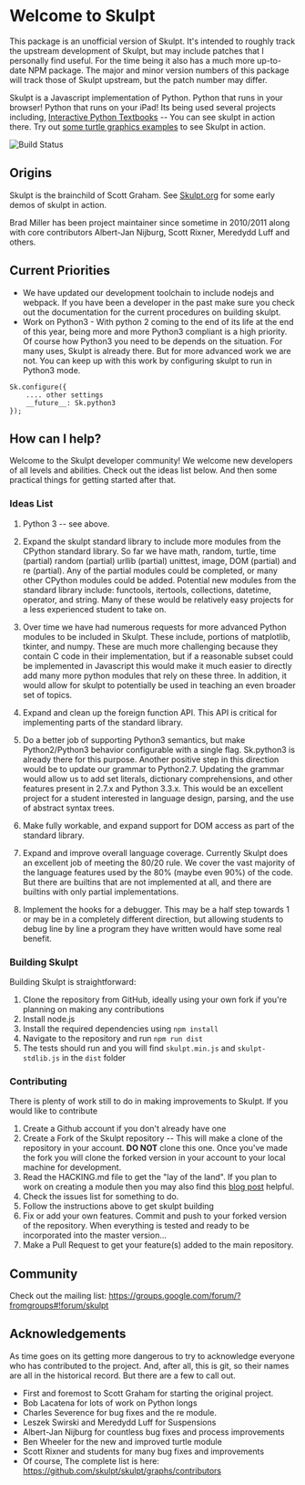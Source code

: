 # Welcome to Skulpt

This package is an unofficial version of Skulpt. It's intended to roughly track the upstream development of Skulpt, but
may include patches that I personally find useful. For the time being it also has a much more up-to-date NPM package.
The major and minor version numbers of this package will track those of Skulpt upstream, but the patch number may
differ.

Skulpt is a Javascript implementation of Python. Python that runs in your browser! Python that runs on your iPad! Its being used several projects including, [Interactive Python Textbooks](http://interactivepython.org) -- You can see skulpt in action there.  Try out [some turtle graphics examples](http://interactivepython.org/runestone/static/thinkcspy/PythonTurtle/InstancesAHerdofTurtles.html) to see Skulpt in action.

![Build Status](https://github.com/skulpt/skulpt/actions/workflows/test.yml/badge.svg)


## Origins

Skulpt is the brainchild of Scott Graham. See [Skulpt.org](http://skulpt.org) for some early demos of skulpt in action.

Brad Miller has been project maintainer since sometime in 2010/2011 along with core contributors Albert-Jan Nijburg, Scott Rixner,  Meredydd Luff and others.

## Current Priorities

* We have updated our development toolchain to include nodejs and webpack.  If you have been a developer in the past make sure you check out the documentation for the current procedures on building skulpt.
* Work on Python3 - With python 2 coming to the end of its life at the end of this year, being more and more Python3 compliant is a high priority.  Of course how Python3 you need to be depends on the situation.  For many uses, Skulpt is already there.  But for more advanced work we are not. You can keep up with this work by configuring skulpt to run in Python3 mode.

```
Sk.configure({
    .... other settings
    __future__: Sk.python3
});
```

## How can I help?

Welcome to the Skulpt developer community! We welcome new developers of all levels and abilities. Check out the ideas list below. And then some practical things for getting started after that.

### Ideas List

1. Python 3 -- see above.

1. Expand the skulpt standard library to include more modules from the CPython standard library.  So far we have math, random, turtle, time (partial) random (partial) urllib (partial) unittest, image, DOM (partial) and re (partial).  Any of the partial modules could be completed, or many other CPython modules could be added.  Potential new modules from the standard library include:  functools, itertools, collections, datetime, operator, and string.  Many of these would be relatively easy projects for a less experienced student to take on.

2. Over time we have had numerous requests for more advanced Python modules to be included in Skulpt.  These include, portions of matplotlib, tkinter, and numpy.  These are much more challenging because they contain C code in their implementation, but if a reasonable subset could be implemented in Javascript this would make it much easier to directly add many more python modules that rely on these three.  In addition, it would allow for skulpt to potentially be used in teaching an even broader set of topics.

3. Expand and clean up the foreign function API.  This API is critical for implementing parts of the standard library.

4. Do a better job of supporting Python3 semantics, but make Python2/Python3 behavior configurable with a single flag. Sk.python3 is already there for this purpose.  Another positive step in this direction would be to update our grammar to Python2.7.  Updating the grammar would allow us to add set literals, dictionary comprehensions, and other features present in 2.7.x and Python 3.3.x.  This would be an excellent project for a student interested in language design, parsing, and the use of abstract syntax trees.

6. Make fully workable, and expand support for DOM access as part of the standard library.

7. Expand and improve overall language coverage.   Currently Skulpt does an excellent job of meeting the 80/20 rule.  We cover the vast majority of the language features used by the 80% (maybe even 90%) of the code.  But there are builtins that are not implemented at all, and there are builtins with only partial implementations.

8. Implement the hooks for a debugger. This may be a half step towards 1 or may be in a completely different direction, but allowing students to debug line by line a program they have written would have some real benefit.

### Building Skulpt

Building Skulpt is straightforward:

1. Clone the repository from GitHub, ideally using your own fork if you're planning on making any contributions
2. Install node.js
3. Install the required dependencies using `npm install`
4. Navigate to the repository and run `npm run dist`
5. The tests should run and you will find `skulpt.min.js` and `skulpt-stdlib.js` in the `dist` folder


### Contributing

There is plenty of work still to do in making improvements to Skulpt.  If you would like to contribute

1. Create a Github account if you don't already have one
2. Create a Fork of the Skulpt repository -- This will make a clone of the repository in your account.  **DO NOT** clone this one.  Once you've made the fork you will clone the forked version in your account to your local machine for development.
3. Read the HACKING.md file to get the "lay of the land".  If you plan to work on creating  a module then you may also find this [blog post](http://reputablejournal.com/adding-a-module-to-skulpt.html) helpful.
3. Check the issues list for something to do.
4. Follow the instructions above to get skulpt building
5. Fix or add your own features.  Commit and push to your forked version of the repository.  When everything is tested and ready to be incorporated into the master version...
6. Make a Pull Request to get your feature(s) added to the main repository.


## Community

Check out the mailing list:  https://groups.google.com/forum/?fromgroups#!forum/skulpt

## Acknowledgements

As time goes on its getting more dangerous to try to acknowledge everyone who has contributed to the project.  And, after all, this is git, so their names are all in the historical record.  But there are a few to call out.

* First and foremost to Scott Graham for starting the original project.
* Bob Lacatena for lots of work on Python longs
* Charles Severence for bug fixes and the re module.
* Leszek Swirski and Meredydd Luff for Suspensions
* Albert-Jan Nijburg for countless bug fixes and process improvements
* Ben Wheeler for the new and improved turtle module
* Scott Rixner and students for many bug fixes and improvements
* Of course, The complete list is here:  https://github.com/skulpt/skulpt/graphs/contributors
